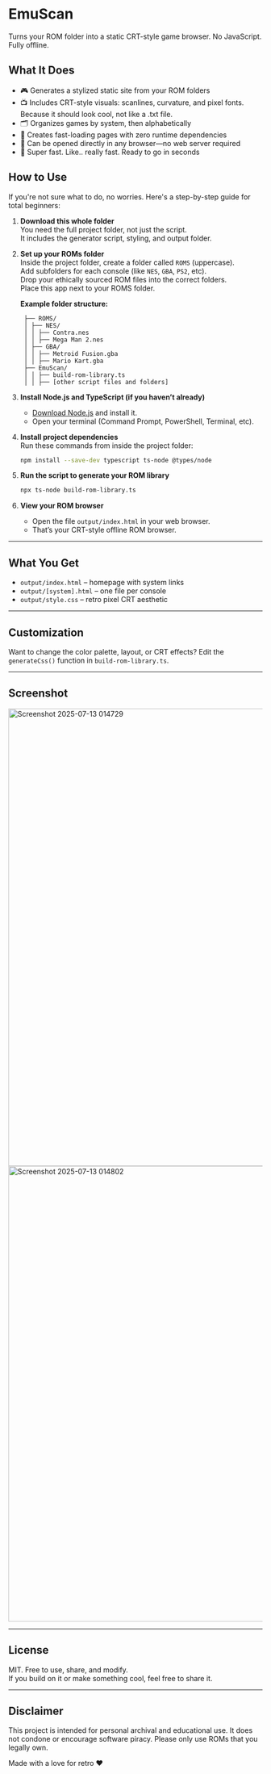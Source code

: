 # EmuScan

Turns your ROM folder into a static CRT-style game browser. No JavaScript. Fully offline.

## What It Does

- 🎮 Generates a stylized static site from your ROM folders  
- 📺 Includes CRT-style visuals: scanlines, curvature, and pixel fonts. Because it should look cool, not like a .txt file.  
- 🗂 Organizes games by system, then alphabetically  
- 🔗 Creates fast-loading pages with zero runtime dependencies  
- 📴 Can be opened directly in any browser—no web server required
- 🚀 Super fast. Like.. really fast. Ready to go in seconds

## How to Use

If you're not sure what to do, no worries. Here's a step-by-step guide for total beginners:

1. **Download this whole folder**  
   You need the full project folder, not just the script.  
   It includes the generator script, styling, and output folder.  

2. **Set up your ROMs folder**  
   Inside the project folder, create a folder called `ROMS` (uppercase).  
   Add subfolders for each console (like `NES`, `GBA`, `PS2`, etc).  
   Drop your ethically sourced ROM files into the correct folders.  
   Place this app next to your ROMS folder.

   **Example folder structure:**
   ```
    ├── ROMS/
    │ ├── NES/
    │ │ ├── Contra.nes
    │ │ ├── Mega Man 2.nes
    │ ├── GBA/
    │ │ ├── Metroid Fusion.gba
    │ │ ├── Mario Kart.gba
    ├── EmuScan/
    │ │ ├── build-rom-library.ts
    │ │ ├── [other script files and folders]
   ```

3. **Install Node.js and TypeScript (if you haven’t already)**  
   - [Download Node.js](https://nodejs.org/) and install it.  
   - Open your terminal (Command Prompt, PowerShell, Terminal, etc).  

4. **Install project dependencies**  
   Run these commands from inside the project folder:
   ```bash
   npm install --save-dev typescript ts-node @types/node
   ```

5. **Run the script to generate your ROM library**
   ```bash
   npx ts-node build-rom-library.ts
   ```

6. **View your ROM browser**  
   - Open the file `output/index.html` in your web browser.  
   - That’s your CRT-style offline ROM browser.

---

## What You Get

- `output/index.html` – homepage with system links  
- `output/[system].html` – one file per console  
- `output/style.css` – retro pixel CRT aesthetic  

---

## Customization

Want to change the color palette, layout, or CRT effects? Edit the `generateCss()` function in `build-rom-library.ts`.

---

## Screenshot
<img width="1899" height="907" alt="Screenshot 2025-07-13 014729" src="https://github.com/user-attachments/assets/477aa49e-cbd1-4249-a7df-be5e433d94ab" />
<img width="1902" height="903" alt="Screenshot 2025-07-13 014802" src="https://github.com/user-attachments/assets/b65b964d-bf41-4fbb-87b0-43350d449ee3" />

---

## License

MIT. Free to use, share, and modify.  
If you build on it or make something cool, feel free to share it.

---

## Disclaimer

This project is intended for personal archival and educational use.
It does not condone or encourage software piracy. Please only use ROMs that you legally own.

Made with a love for retro ❤️
